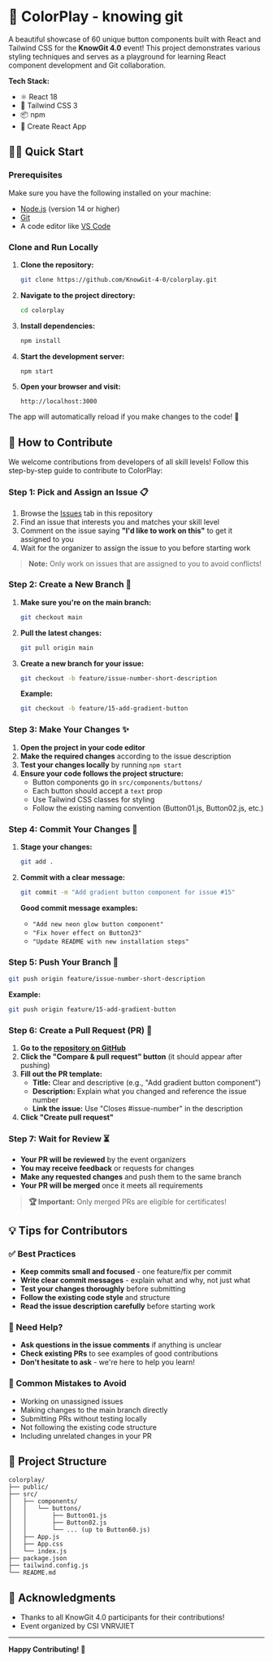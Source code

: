 # 🎨 ColorPlay - knowing git

A beautiful showcase of 60 unique button components built with React and Tailwind CSS for the **KnowGit 4.0** event! This project demonstrates various styling techniques and serves as a playground for learning React component development and Git collaboration.

**Tech Stack:**
- ⚛️ React 18
- 🎨 Tailwind CSS 3
- 📦 npm
- 🔧 Create React App

## 🏃‍♂️ Quick Start

### Prerequisites
Make sure you have the following installed on your machine:
- [Node.js](https://nodejs.org/) (version 14 or higher)
- [Git](https://git-scm.com/)
- A code editor like [VS Code](https://code.visualstudio.com/)

### Clone and Run Locally

1. **Clone the repository:**
   ```bash
   git clone https://github.com/KnowGit-4-0/colorplay.git
   ```

2. **Navigate to the project directory:**
   ```bash
   cd colorplay
   ```

3. **Install dependencies:**
   ```bash
   npm install
   ```

4. **Start the development server:**
   ```bash
   npm start
   ```

5. **Open your browser and visit:**
   ```
   http://localhost:3000
   ```

The app will automatically reload if you make changes to the code! 🔄

## 🤝 How to Contribute

We welcome contributions from developers of all skill levels! Follow this step-by-step guide to contribute to ColorPlay:

### Step 1: Pick and Assign an Issue 📋

1. Browse the [Issues](https://github.com/KnowGit-4-0/colorplay/issues) tab in this repository
2. Find an issue that interests you and matches your skill level
3. Comment on the issue saying **"I'd like to work on this"** to get it assigned to you
4. Wait for the organizer to assign the issue to you before starting work

> **Note:** Only work on issues that are assigned to you to avoid conflicts!

### Step 2: Create a New Branch 🌿

1. **Make sure you're on the main branch:**
   ```bash
   git checkout main
   ```

2. **Pull the latest changes:**
   ```bash
   git pull origin main
   ```

3. **Create a new branch for your issue:**
   ```bash
   git checkout -b feature/issue-number-short-description
   ```
   
   **Example:**
   ```bash
   git checkout -b feature/15-add-gradient-button
   ```

### Step 3: Make Your Changes ✨

1. **Open the project in your code editor**
2. **Make the required changes** according to the issue description
3. **Test your changes locally** by running `npm start`
4. **Ensure your code follows the project structure:**
   - Button components go in `src/components/buttons/`
   - Each button should accept a `text` prop
   - Use Tailwind CSS classes for styling
   - Follow the existing naming convention (Button01.js, Button02.js, etc.)

### Step 4: Commit Your Changes 💾

1. **Stage your changes:**
   ```bash
   git add .
   ```

2. **Commit with a clear message:**
   ```bash
   git commit -m "Add gradient button component for issue #15"
   ```

   **Good commit message examples:**
   - `"Add new neon glow button component"`
   - `"Fix hover effect on Button23"`
   - `"Update README with new installation steps"`

### Step 5: Push Your Branch 🚀

```bash
git push origin feature/issue-number-short-description
```

**Example:**
```bash
git push origin feature/15-add-gradient-button
```

### Step 6: Create a Pull Request (PR) 🔄

1. **Go to the [repository on GitHub](https://github.com/KnowGit-4-0/colorplay)**
2. **Click the "Compare & pull request" button** (it should appear after pushing)
3. **Fill out the PR template:**
   - **Title:** Clear and descriptive (e.g., "Add gradient button component")
   - **Description:** Explain what you changed and reference the issue number
   - **Link the issue:** Use "Closes #issue-number" in the description
4. **Click "Create pull request"**

### Step 7: Wait for Review ⏳

- **Your PR will be reviewed** by the event organizers
- **You may receive feedback** or requests for changes
- **Make any requested changes** and push them to the same branch
- **Your PR will be merged** once it meets all requirements

> **🏆 Important:** Only merged PRs are eligible for certificates!

## 💡 Tips for Contributors

### ✅ Best Practices
- **Keep commits small and focused** - one feature/fix per commit
- **Write clear commit messages** - explain what and why, not just what
- **Test your changes thoroughly** before submitting
- **Follow the existing code style** and structure
- **Read the issue description carefully** before starting work

### 🤔 Need Help?
- **Ask questions in the issue comments** if anything is unclear
- **Check existing PRs** to see examples of good contributions
- **Don't hesitate to ask** - we're here to help you learn!

### 🚫 Common Mistakes to Avoid
- Working on unassigned issues
- Making changes to the main branch directly
- Submitting PRs without testing locally
- Not following the existing code structure
- Including unrelated changes in your PR

## 📁 Project Structure

```
colorplay/
├── public/
├── src/
│   ├── components/
│   │   └── buttons/
│   │       ├── Button01.js
│   │       ├── Button02.js
│   │       └── ... (up to Button60.js)
│   ├── App.js
│   ├── App.css
│   └── index.js
├── package.json
├── tailwind.config.js
└── README.md
```


## 🙏 Acknowledgments

- Thanks to all KnowGit 4.0 participants for their contributions!
- Event organized by CSI VNRVJIET

---

**Happy Contributing! 🎉**
